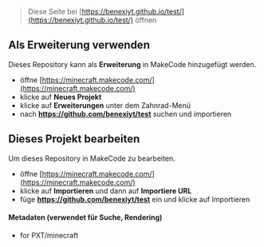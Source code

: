 
> Diese Seite bei [https://benexiyt.github.io/test/](https://benexiyt.github.io/test/) öffnen

## Als Erweiterung verwenden

Dieses Repository kann als **Erweiterung** in MakeCode hinzugefügt werden.

* öffne [https://minecraft.makecode.com/](https://minecraft.makecode.com/)
* klicke auf **Neues Projekt**
* klicke auf **Erweiterungen** unter dem Zahnrad-Menü
* nach **https://github.com/benexiyt/test** suchen und importieren

## Dieses Projekt bearbeiten

Um dieses Repository in MakeCode zu bearbeiten.

* öffne [https://minecraft.makecode.com/](https://minecraft.makecode.com/)
* klicke auf **Importieren** und dann auf **Importiere URL**
* füge **https://github.com/benexiyt/test** ein und klicke auf Importieren

#### Metadaten (verwendet für Suche, Rendering)

* for PXT/minecraft
<script src="https://makecode.com/gh-pages-embed.js"></script><script>makeCodeRender("{{ site.makecode.home_url }}", "{{ site.github.owner_name }}/{{ site.github.repository_name }}");</script>
